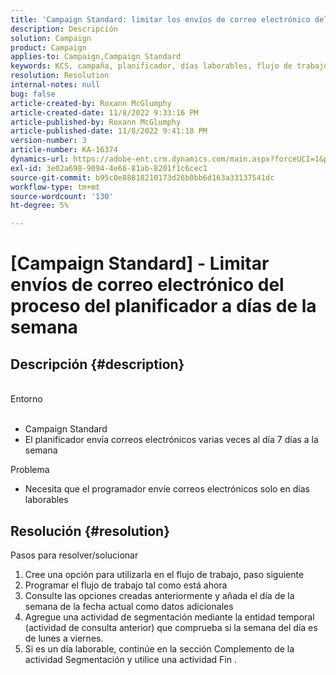 ```yaml
---
title: 'Campaign Standard: limitar los envíos de correo electrónico del proceso del planificador a días de la semana'
description: Descripción
solution: Campaign
product: Campaign
applies-to: Campaign,Campaign Standard
keywords: KCS, campaña, planificador, días laborables, flujo de trabajo
resolution: Resolution
internal-notes: null
bug: false
article-created-by: Roxann McGlumphy
article-created-date: 11/8/2022 9:33:16 PM
article-published-by: Roxann McGlumphy
article-published-date: 11/8/2022 9:41:18 PM
version-number: 3
article-number: KA-16374
dynamics-url: https://adobe-ent.crm.dynamics.com/main.aspx?forceUCI=1&pagetype=entityrecord&etn=knowledgearticle&id=3710adef-ac5f-ed11-9561-6045bd006704
exl-id: 3e02a698-9094-4e66-81ab-8201f1c6cec1
source-git-commit: b95c0e88818210173d26b0bb6d163a33137541dc
workflow-type: tm+mt
source-wordcount: '130'
ht-degree: 5%

---
```


# [Campaign Standard] - Limitar envíos de correo electrónico del proceso del planificador a días de la semana

## Descripción {#description}

<br>Entorno<br><br>
- Campaign Standard
- El planificador envía correos electrónicos varias veces al día 7 días a la semana

Problema
- Necesita que el programador envíe correos electrónicos solo en días laborables



## Resolución {#resolution}

Pasos para resolver/solucionar
1. Cree una opción para utilizarla en el flujo de trabajo, paso siguiente
2. Programar el flujo de trabajo tal como está ahora
3. Consulte las opciones creadas anteriormente y añada el día de la semana de la fecha actual como datos adicionales
4. Agregue una actividad de segmentación mediante la entidad temporal (actividad de consulta anterior) que comprueba si la semana del día es de lunes a viernes.
5. Si es un día laborable, continúe en la sección Complemento de la actividad Segmentación y utilice una actividad Fin .
